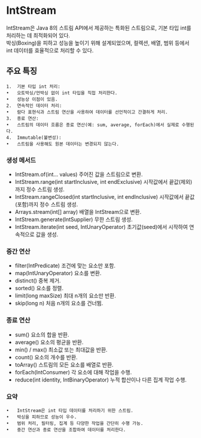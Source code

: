 # IntStream

IntStream은 Java 8의 스트림 API에서 제공하는 특화된 스트림으로, 기본 타입 int를 처리하는 데 최적화되어 있다. <br/> 
박싱(Boxing)을 피하고 성능을 높이기 위해 설계되었으며, 컬렉션, 배열, 범위 등에서 int 데이터를 효율적으로 처리할 수 있다.

## 주요 특징
	1.	기본 타입 int 처리:
	•	오토박싱/언박싱 없이 int 타입을 직접 처리한다.
	•	성능상 이점이 있음.
	2.	연속적인 데이터 처리:
	•	람다 표현식과 스트림 연산을 사용하여 데이터를 선언적이고 간결하게 처리.
	3.	종료 연산:
	•	스트림의 데이터 흐름은 종료 연산(예: sum, average, forEach)에서 실제로 수행된다.
	4.	Immutable(불변성):
	•	스트림을 사용해도 원본 데이터는 변경되지 않는다.



### 생성 메서드

- IntStream.of(int... values)	주어진 값을 스트림으로 변환.
- IntStream.range(int startInclusive, int endExclusive)	시작값에서 끝값(제외)까지 정수 스트림 생성.
- IntStream.rangeClosed(int startInclusive, int endInclusive)	시작값에서 끝값(포함)까지 정수 스트림 생성.
- Arrays.stream(int[] array)	배열을 IntStream으로 변환.
- IntStream.generate(IntSupplier)	무한 스트림 생성.
- IntStream.iterate(int seed, IntUnaryOperator)	초기값(seed)에서 시작하여 연속적으로 값을 생성.


### 중간 연산

- filter(IntPredicate)	조건에 맞는 요소만 포함.
- map(IntUnaryOperator)	요소를 변환.
- distinct()	중복 제거.
- sorted()	요소를 정렬.
- limit(long maxSize)	최대 n개의 요소만 반환.
- skip(long n)	처음 n개의 요소를 건너뜀.

### 종료 연산

- sum()	요소의 합을 반환.
- average()	요소의 평균을 반환.
- min() / max()	최소값 또는 최대값을 반환.
- count()	요소의 개수를 반환.
- toArray()	스트림의 모든 요소를 배열로 반환.
- forEach(IntConsumer)	각 요소에 대해 작업을 수행.
- reduce(int identity, IntBinaryOperator)	누적 합산이나 다른 집계 작업 수행.



### 요약
	•	IntStream은 int 타입 데이터를 처리하기 위한 스트림.
	•	박싱을 피하므로 성능이 우수.
	•	범위 처리, 필터링, 집계 등 다양한 작업을 간단히 수행 가능.
	•	중간 연산과 종료 연산을 조합하여 데이터를 처리한다.